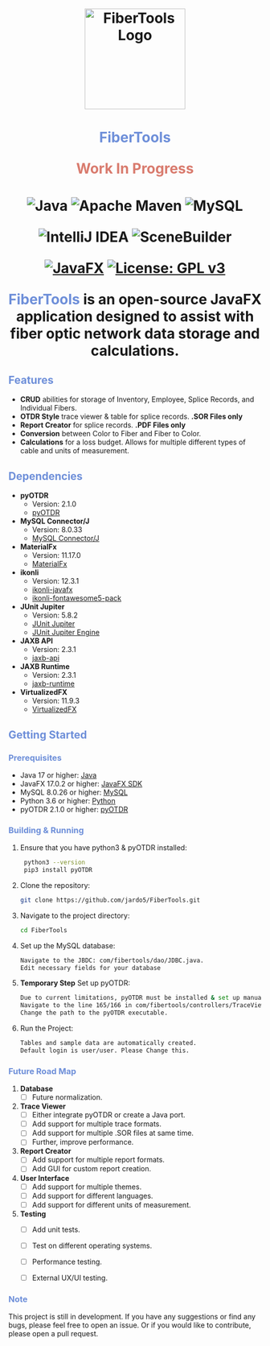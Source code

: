 <h1 align="center">
  <img src="https://i.imgur.com/pcxav6F.png" alt="FiberTools Logo" width="200" height="200">
</h1>

<h1 align="center">
  <span style="color:#6E8FD9">FiberTools</span>

<span style="color:#D97B6E">Work In Progress</span>
</h1>

<h1 align="center">

![Java](https://img.shields.io/badge/java-%23ED8B00.svg?style=for-the-badge&logo=openjdk&logoColor=white)
![Apache Maven](https://img.shields.io/badge/Apache%20Maven-C71A36?style=for-the-badge&logo=Apache%20Maven&logoColor=white)
![MySQL](https://img.shields.io/badge/mysql-%2300f.svg?style=for-the-badge&logo=mysql&logoColor=white)

![IntelliJ IDEA](https://img.shields.io/badge/IntelliJIDEA-000000.svg?style=for-the-badge&logo=intellij-idea&logoColor=white)
![SceneBuilder](https://img.shields.io/badge/SceneBuilder-007ACC.svg?style=for-the-badge&logo=Java&logoColor=white)

[![JavaFX](https://img.shields.io/badge/JavaFX-17%2B-green)](https://openjfx.io/)
[![License: GPL v3](https://img.shields.io/badge/License-GPLv3-blue.svg)](https://www.gnu.org/licenses/gpl-3.0)

<span style="color:#6E8FD9">FiberTools</span> is an open-source JavaFX application designed to assist with fiber optic
network data storage and calculations.

## <span style="color:#6E8FD9">Features</span>

- **CRUD** abilities for storage of Inventory, Employee, Splice Records, and Individual Fibers.
- **OTDR Style** trace viewer & table for splice records. **.SOR Files only**
- **Report Creator** for splice records. **.PDF Files only**
- **Conversion** between Color to Fiber and Fiber to Color.
- **Calculations** for a loss budget. Allows for multiple different types of cable and units of measurement.

## <span style="color:#6E8FD9">Dependencies</span>

- **pyOTDR**
    - Version: 2.1.0
    - [pyOTDR](https://github.com/sid5432/pyOTDR)
- **MySQL Connector/J**
    - Version: 8.0.33
    - [MySQL Connector/J](https://mvnrepository.com/artifact/mysql/mysql-connector-java)
- **MaterialFx**
    - Version: 11.17.0
    - [MaterialFx](https://github.com/palexdev/MaterialFx)
- **ikonli**
    - Version: 12.3.1
    - [ikonli-javafx](https://mvnrepository.com/artifact/org.kordamp.ikonli/ikonli-javafx)
    - [ikonli-fontawesome5-pack](https://mvnrepository.com/artifact/org.kordamp.ikonli/ikonli-fontawesome5-pack)
- **JUnit Jupiter**
    - Version: 5.8.2
    - [JUnit Jupiter](https://mvnrepository.com/artifact/org.junit.jupiter/junit-jupiter-api)
    - [JUnit Jupiter Engine](https://mvnrepository.com/artifact/org.junit.jupiter/junit-jupiter-engine)
- **JAXB API**
    - Version: 2.3.1
    - [jaxb-api](https://mvnrepository.com/artifact/javax.xml.bind/jaxb-api)
- **JAXB Runtime**
    - Version: 2.3.1
    - [jaxb-runtime](https://mvnrepository.com/artifact/org.glassfish.jaxb/jaxb-runtime)
- **VirtualizedFX**
    - Version: 11.9.3
    - [VirtualizedFX](https://github.com/palexdev/VirtualizedFX)

## <span style="color:#6E8FD9">Getting Started</span>

### <span style="color:#6E8FD9">Prerequisites</span>

- Java 17 or higher: [Java](https://www.oracle.com/java/technologies/javase-jdk14-downloads.html)
- JavaFX 17.0.2 or higher: [JavaFX SDK](https://openjfx.io/)
- MySQL 8.0.26 or higher: [MySQL](https://dev.mysql.com/downloads/mysql/)
- Python 3.6 or higher: [Python](https://www.python.org/downloads/)
- pyOTDR 2.1.0 or higher: [pyOTDR](https://github.com/sid5432/pyOTDR)

### <span style="color:#6E8FD9">Building & Running</span>

1. Ensure that you have python3 & pyOTDR installed:

   ```bash
    python3 --version
    pip3 install pyOTDR
   ```

2. Clone the repository:

   ```bash
   git clone https://github.com/jardo5/FiberTools.git
    ```
3. Navigate to the project directory:

   ```bash
   cd FiberTools
   ```
4. Set up the MySQL database:

   ```bash
   Navigate to the JBDC: com/fibertools/dao/JDBC.java.
   Edit necessary fields for your database
   ```
   
5. **Temporary Step** Set up pyOTDR:
    ```bash
    Due to current limitations, pyOTDR must be installed & set up manually.
    Navigate to the line 165/166 in com/fibertools/controllers/TraceViewerControllers/TraceViewerController.java.
    Change the path to the pyOTDR executable.
    ```
   
6. Run the Project:

   ```bash
   Tables and sample data are automatically created.
   Default login is user/user. Please Change this.
   ```

### <span style="color:#6E8FD9">Future Road Map</span>
1. **Database**
    - [ ] Future normalization.
   
2. **Trace Viewer**
   - [ ] Either integrate pyOTDR or create a Java port.
   - [ ] Add support for multiple trace formats.
   - [ ] Add support for multiple .SOR files at same time.
   - [ ] Further, improve performance.

3. **Report Creator**
    - [ ] Add support for multiple report formats.
    - [ ] Add GUI for custom report creation.
   
4. **User Interface**
    - [ ] Add support for multiple themes.
    - [ ] Add support for different languages.
    - [ ] Add support for different units of measurement.
5. **Testing**
    - [ ] Add unit tests.
    - [ ] Test on different operating systems.
    - [ ] Performance testing.
    - [ ] External UX/UI testing.


### <span style="color:#6E8FD9">Note</span>
This project is still in development. If you have any suggestions or find any bugs, please feel free to open an issue.
Or if you would like to contribute, please open a pull request.
</h1>
